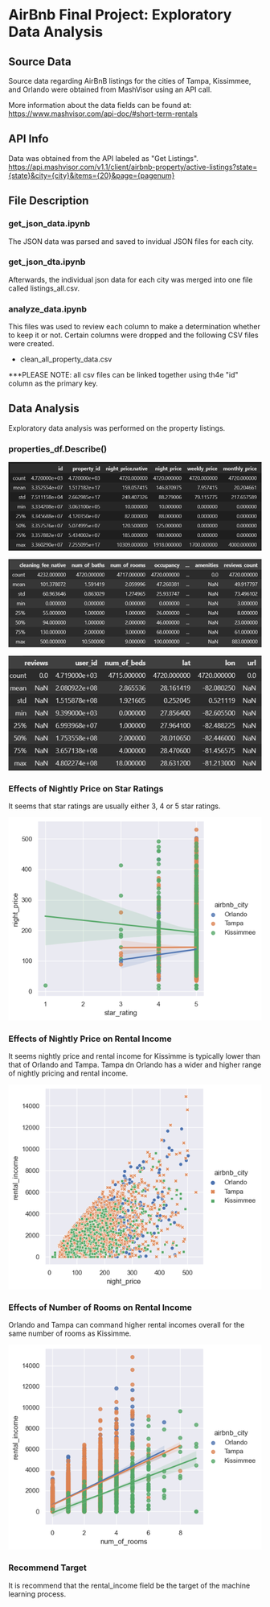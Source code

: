 # AirBnb Final Project: Exploratory Data Analysis
## Source Data
Source data regarding AirBnB listings for the cities of Tampa, Kissimmee, and Orlando were obtained from MashVisor using an API call.

More information about the data fields can be found at:
https://www.mashvisor.com/api-doc/#short-term-rentals

## API Info
Data was obtained from the API labeled as "Get Listings".
https://api.mashvisor.com/v1.1/client/airbnb-property/active-listings?state={state}&city={city}&items={20}&page={pagenum}

## File Description
### get_json_data.ipynb
The JSON data was parsed and saved to invidual JSON files for each city. 

### get_json_dta.ipynb
Afterwards, the individual json data for each city was merged into one file called listings_all.csv.

### analyze_data.ipynb
This files was used to review each column to make a determination whether to keep it or not. Certain columns were dropped and the following CSV files were created.
* clean_all_property_data.csv

***PLEASE NOTE: all csv files can be linked together using th4e "id" column as the primary key.

## Data Analysis
Exploratory data analysis was performed on the property listings. 

### properties_df.Describe()
![Stats for properties_df](images/properties_df_describe1.PNG)

![Stats for properties_df](images/properties_df_describe2.PNG)

![Stats for properties_df](images/properties_df_describe3.PNG)

### Effects of Nightly Price on Star Ratings
It seems that star ratings are usually either 3, 4 or 5 star ratings.

![Effects of Nightly Price on Star Ratings](images/nightly_price_star_rating_chart.png)

### Effects of Nightly Price on Rental Income
It seems nightly price and rental income for Kissimme is typically lower than that of Orlando and Tampa. Tampa dn Orlando has a wider and higher range of nightly pricing and rental income.

![Effects of Nightly Price on Rental Income](images/nightly_price_rental_income_chart.png)

### Effects of Number of Rooms on Rental Income
Orlando and Tampa can command higher rental incomes overall for the same number of rooms as Kissimme.

![Effects Number of Rooms vs Rental Income](images/num_of_rooms_rental_income_chart.png)

### Recommend Target
It is recommend that the rental_income field be the target of the machine learning process.




